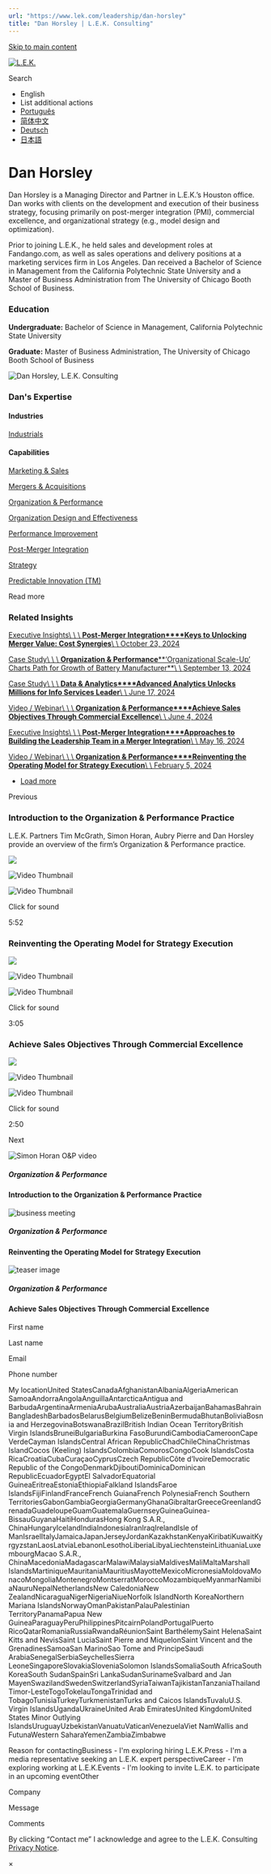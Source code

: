 ```yaml
---
url: "https://www.lek.com/leadership/dan-horsley"
title: "Dan Horsley | L.E.K. Consulting"
---
```


[Skip to main content](https://www.lek.com/leadership/dan-horsley#main-content)

[![L.E.K.](https://www.lek.com/themes/lek/images/new-logo.svg)](https://www.lek.com/ "L.E.K.")

Search

- English
- List additional actions
- [Português](https://www.lek.com/pt-br/lek-brazil)
- [简体中文](https://www.lek.com/zh-hant/lek-china)
- [Deutsch](https://www.lek.com/de/lek-germany)
- [日本語](https://www.lek.com/ja/lek-japan)

# Dan Horsley

Dan Horsley is a Managing Director and Partner in L.E.K.’s Houston office. Dan works with clients on the development and execution of their business strategy, focusing primarily on post-merger integration (PMI), commercial excellence, and organizational strategy (e.g., model design and optimization).

Prior to joining L.E.K., he held sales and development roles at Fandango.com, as well as sales operations and delivery positions at a marketing services firm in Los Angeles. Dan received a Bachelor of Science in Management from the California Polytechnic State University and a Master of Business Administration from The University of Chicago Booth School of Business.

### Education

**Undergraduate:** Bachelor of Science in Management, California Polytechnic State University

**Graduate:** Master of Business Administration, The University of Chicago Booth School of Business

![Dan Horsley, L.E.K. Consulting](https://www.lek.com/sites/default/files/profile-images/dan-horsley_web.jpg)

### Dan's Expertise

#### Industries

[Industrials](https://www.lek.com/industries/industrials)

#### Capabilities

[Marketing & Sales](https://www.lek.com/capabilities/marketing-and-sales)

[Mergers & Acquisitions](https://www.lek.com/capabilities/mergers-acquisitions)

[Organization & Performance](https://www.lek.com/capabilities/organization-performance)

[Organization Design and Effectiveness](https://www.lek.com/capabilities/organizational-strategy)

[Performance Improvement](https://www.lek.com/capabilities/performance-improvement)

[Post-Merger Integration](https://www.lek.com/capabilities/organizational-strategy/post-merger-integration-pmi)

[Strategy](https://www.lek.com/capabilities/strategy)

[Predictable Innovation (TM)](https://www.lek.com/capabilities/predictable-innovation)

Read more

### Related Insights

[Executive Insights\\
\\
\\
**Post-Merger Integration****Keys to Unlocking Merger Value: Cost Synergies**\\
\\
October 23, 2024](https://www.lek.com/insights/pe/us/ei/keys-unlocking-merger-value-cost-synergies)

[Case Study\\
\\
\\
**Organization & Performance****‘Organizational Scale-Up’ Charts Path for Growth of Battery Manufacturer**\\
\\
September 13, 2024](https://www.lek.com/insights/op/us/cs/organizational-scale-charts-path-growth-battery-manufacturer)

[Case Study\\
\\
\\
**Data & Analytics****Advanced Analytics Unlocks Millions for Info Services Leader**\\
\\
June 17, 2024](https://www.lek.com/insights/all/us/cs/advanced-analytics-unlocks-millions-info-services-leader)

[Video / Webinar\\
\\
\\
**Organization & Performance****Achieve Sales Objectives Through Commercial Excellence**\\
\\
June 4, 2024](https://www.lek.com/insights/op/global/vd/achieve-sales-objectives-through-commercial-excellence)

[Executive Insights\\
\\
\\
**Post-Merger Integration****Approaches to Building the Leadership Team in a Merger Integration**\\
\\
May 16, 2024](https://www.lek.com/insights/op/us/ei/approaches-building-leadership-team-merger-integration)

[Video / Webinar\\
\\
\\
**Organization & Performance****Reinventing the Operating Model for Strategy Execution**\\
\\
February 5, 2024](https://www.lek.com/insights/op/global/vd/reinventing-operating-model-strategy-execution)

- [Load more](https://www.lek.com/leadership/dan-horsley?page=1 "Load more items")

Previous

### Introduction to the Organization & Performance Practice

L.E.K. Partners Tim McGrath, Simon Horan, Aubry Pierre and Dan Horsley provide an overview of the firm’s Organization & Performance practice.


![](https://fast.wistia.com/embed/medias/06a4ky16wz/swatch)

![Video Thumbnail](https://fast.wistia.com/embed/medias/06a4ky16wz/swatch)

![Video Thumbnail](https://embed-ssl.wistia.com/deliveries/627a23988065c0966e75d9addcadfc0e.webp?image_crop_resized=1920x1080)

Click for sound

5:52

### Reinventing the Operating Model for Strategy Execution

![](https://fast.wistia.com/embed/medias/znyyvjgvc5/swatch)

![Video Thumbnail](https://fast.wistia.com/embed/medias/znyyvjgvc5/swatch)

![Video Thumbnail](https://embed-ssl.wistia.com/deliveries/d0d3cb9cf769101df6c342996569e696.webp?image_crop_resized=1920x1080)

Click for sound

3:05

### Achieve Sales Objectives Through Commercial Excellence

![](https://fast.wistia.com/embed/medias/jagkk58wub/swatch)

![Video Thumbnail](https://fast.wistia.com/embed/medias/jagkk58wub/swatch)

![Video Thumbnail](https://embed-ssl.wistia.com/deliveries/381d57df4e395cd0961de25f2b143be4.webp?image_crop_resized=1920x1080)

Click for sound

2:50

Next

![Simon Horan O&P video](https://www.lek.com/sites/default/files/sharable-images/Simon%20Horan%20O%26P%20video.png)

##### Organization & Performance

#### Introduction to the Organization & Performance Practice

![business meeting](https://www.lek.com/sites/default/files/teaser-images/reinventing-operating-model-teaser.jpg)

##### Organization & Performance

#### Reinventing the Operating Model for Strategy Execution

![teaser image](https://www.lek.com/sites/default/files/teaser-images/achieve-sales-objectives-teaser.jpg)

##### Organization & Performance

#### Achieve Sales Objectives Through Commercial Excellence

First name

Last name

Email

Phone number

My locationUnited StatesCanadaAfghanistanAlbaniaAlgeriaAmerican SamoaAndorraAngolaAnguillaAntarcticaAntigua and BarbudaArgentinaArmeniaArubaAustraliaAustriaAzerbaijanBahamasBahrainBangladeshBarbadosBelarusBelgiumBelizeBeninBermudaBhutanBoliviaBosnia and HerzegovinaBotswanaBrazilBritish Indian Ocean TerritoryBritish Virgin IslandsBruneiBulgariaBurkina FasoBurundiCambodiaCameroonCape VerdeCayman IslandsCentral African RepublicChadChileChinaChristmas IslandCocos (Keeling) IslandsColombiaComorosCongoCook IslandsCosta RicaCroatiaCubaCuraçaoCyprusCzech RepublicCôte d’IvoireDemocratic Republic of the CongoDenmarkDjiboutiDominicaDominican RepublicEcuadorEgyptEl SalvadorEquatorial GuineaEritreaEstoniaEthiopiaFalkland IslandsFaroe IslandsFijiFinlandFranceFrench GuianaFrench PolynesiaFrench Southern TerritoriesGabonGambiaGeorgiaGermanyGhanaGibraltarGreeceGreenlandGrenadaGuadeloupeGuamGuatemalaGuernseyGuineaGuinea-BissauGuyanaHaitiHondurasHong Kong S.A.R., ChinaHungaryIcelandIndiaIndonesiaIranIraqIrelandIsle of ManIsraelItalyJamaicaJapanJerseyJordanKazakhstanKenyaKiribatiKuwaitKyrgyzstanLaosLatviaLebanonLesothoLiberiaLibyaLiechtensteinLithuaniaLuxembourgMacao S.A.R., ChinaMacedoniaMadagascarMalawiMalaysiaMaldivesMaliMaltaMarshall IslandsMartiniqueMauritaniaMauritiusMayotteMexicoMicronesiaMoldovaMonacoMongoliaMontenegroMontserratMoroccoMozambiqueMyanmarNamibiaNauruNepalNetherlandsNew CaledoniaNew ZealandNicaraguaNigerNigeriaNiueNorfolk IslandNorth KoreaNorthern Mariana IslandsNorwayOmanPakistanPalauPalestinian TerritoryPanamaPapua New GuineaParaguayPeruPhilippinesPitcairnPolandPortugalPuerto RicoQatarRomaniaRussiaRwandaRéunionSaint BarthélemySaint HelenaSaint Kitts and NevisSaint LuciaSaint Pierre and MiquelonSaint Vincent and the GrenadinesSamoaSan MarinoSao Tome and PrincipeSaudi ArabiaSenegalSerbiaSeychellesSierra LeoneSingaporeSlovakiaSloveniaSolomon IslandsSomaliaSouth AfricaSouth KoreaSouth SudanSpainSri LankaSudanSurinameSvalbard and Jan MayenSwazilandSwedenSwitzerlandSyriaTaiwanTajikistanTanzaniaThailandTimor-LesteTogoTokelauTongaTrinidad and TobagoTunisiaTurkeyTurkmenistanTurks and Caicos IslandsTuvaluU.S. Virgin IslandsUgandaUkraineUnited Arab EmiratesUnited KingdomUnited States Minor Outlying IslandsUruguayUzbekistanVanuatuVaticanVenezuelaViet NamWallis and FutunaWestern SaharaYemenZambiaZimbabwe

Reason for contactingBusiness - I'm exploring hiring L.E.K.Press - I'm a media representative seeking an L.E.K. expert perspectiveCareer - I'm exploring working at L.E.K.Events - I'm looking to invite L.E.K. to participate in an upcoming eventOther

Company

Message

Comments

By clicking “Contact me” I acknowledge and agree to the L.E.K. Consulting [Privacy Notice](https://www.lek.com/lek-consulting-privacy-policy).

×